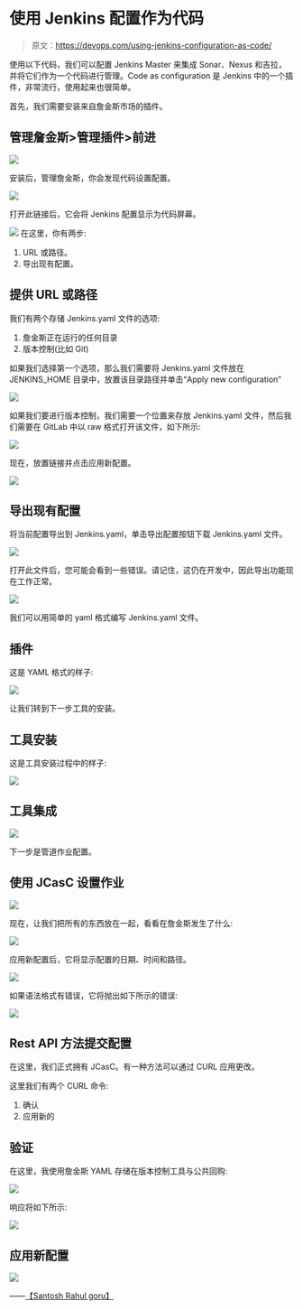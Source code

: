 # 使用 Jenkins 配置作为代码

> 原文：<https://devops.com/using-jenkins-configuration-as-code/>

使用以下代码，我们可以配置 Jenkins Master 来集成 Sonar、Nexus 和吉拉，并将它们作为一个代码进行管理。Code as configuration 是 Jenkins 中的一个插件，非常流行，使用起来也很简单。

首先，我们需要安装来自詹金斯市场的插件。

## **管理詹金斯>管理插件>前进**

![](img/d357d03e2eaa21499a6ef09d05fb7e83.png)

安装后，管理詹金斯，你会发现代码设置配置。

![](img/bb749f40b0d9e1a76e2a5f2241ba4963.png)

打开此链接后，它会将 Jenkins 配置显示为代码屏幕。

**![](img/295653da7011182f4edc65983fffefc7.png)** 在这里，你有两步:

1.  URL 或路径。
2.  导出现有配置。

## **提供 URL 或路径**

我们有两个存储 Jenkins.yaml 文件的选项:

1.  詹金斯正在运行的任何目录
2.  版本控制(比如 Git)

如果我们选择第一个选项，那么我们需要将 Jenkins.yaml 文件放在 JENKINS_HOME 目录中，放置该目录路径并单击“Apply new configuration”

![](img/d64dbbd596f4dd23067be853e998e7c1.png)

如果我们要进行版本控制，我们需要一个位置来存放 Jenkins.yaml 文件，然后我们需要在 GitLab 中以 raw 格式打开该文件，如下所示:

**![](img/5dfad44aeade915841af0e3fe9f81356.png)**

现在，放置链接并点击应用新配置。

![](img/fbca42d71efd7fad20915012644a0a49.png)

## **导出现有配置**

将当前配置导出到 Jenkins.yaml，单击导出配置按钮下载 Jenkins.yaml 文件。

![](img/a24c5cdd01f19163c0099c7e7e702ae6.png)

打开此文件后，您可能会看到一些错误。请记住，这仍在开发中，因此导出功能现在工作正常。

![](img/5d1a9289ec4a77396c422cbcb052844a.png)

我们可以用简单的 yaml 格式编写 Jenkins.yaml 文件。

## **插件**

这是 YAML 格式的样子:

![](img/698d8a70ee28f216f15e5a83a48773b2.png)

让我们转到下一步工具的安装。

## **工具安装**

这是工具安装过程中的样子:

![](img/be3f1f13b13862581cda7642481ecd14.png)

## **工具集成**

![](img/20f394afc7516fe3334e60c25aa694d9.png)

下一步是管道作业配置。

## **使用 JCasC 设置作业**

![](img/7fdbf7548453994daaff3cf2996aa03b.png)

现在，让我们把所有的东西放在一起，看看在詹金斯发生了什么:

![](img/97eea09d5d8adecbc3735b6fce2115ae.png)

应用新配置后，它将显示配置的日期、时间和路径。

**![](img/d9e270330c9b1d258bb6a5d69e98ab12.png)**

如果语法格式有错误，它将抛出如下所示的错误:

**![](img/8bf8a4dc59bd06b72982a44c39bc8db2.png)**

## **Rest API 方法提交配置**

在这里，我们正式拥有 JCasC。有一种方法可以通过 CURL 应用更改。

这里我们有两个 CURL 命令:

1.  确认
2.  应用新的

## **验证**

在这里，我使用詹金斯 YAML 存储在版本控制工具与公共回购:

![](img/e1104aee0b771b8665b270cac3ae82bc.png)

响应将如下所示:

![](img/868746f345b249dfaecfc978cf390fdb.png)

## **应用新配置**

![](img/225ff6f76851b021adf3a1cac544a9f0.png)

——[【Santosh Rahul goru】](https://devops.com/author/santosh-rahul-goru/)